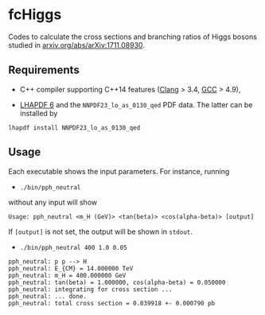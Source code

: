 # fcHiggs

Codes to calculate the cross sections and branching ratios of Higgs bosons studied in [arxiv.org/abs/arXiv:1711.08930](arXiv:1711.08930).

## Requirements

* C++ compiler supporting C++14 features ([Clang](http://clang.llvm.org/cxx_status.html) > 3.4, [GCC](https://gcc.gnu.org/projects/cxx-status.html) > 4.9),

* [LHAPDF 6](http://lhapdf.hepforge.org/) and the `NNPDF23_lo_as_0130_qed` PDF data. The latter can be installed by

```
lhapdf install NNPDF23_lo_as_0130_qed
```

## Usage

Each executable shows the input parameters. For instance, running

* `./bin/pph_neutral`

without any input will show

```
Usage: pph_neutral <m_H (GeV)> <tan(beta)> <cos(alpha-beta)> [output]
```

If `[output]` is not set, the output will be shown in `stdout`.

* `./bin/pph_neutral 400 1.0 0.05`

```
pph_neutral: p p --> H
pph_neutral: E_{CM} = 14.000000 TeV
pph_neutral: m_H = 400.000000 GeV
pph_neutral: tan(beta) = 1.000000, cos(alpha-beta) = 0.050000
pph_neutral: integrating for cross section ...
pph_neutral: ... done.
pph_neutral: total cross section = 0.039918 +- 0.000790 pb
```
